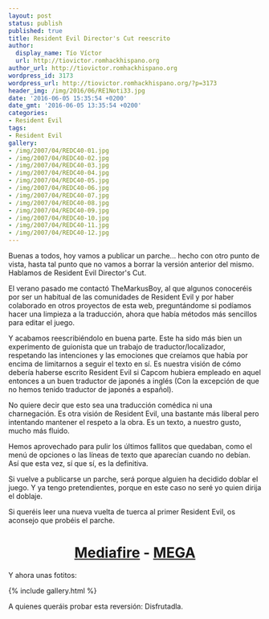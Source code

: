 ```yaml
---
layout: post
status: publish
published: true
title: Resident Evil Director's Cut reescrito
author:
  display_name: Tío Víctor
  url: http://tiovictor.romhackhispano.org
author_url: http://tiovictor.romhackhispano.org
wordpress_id: 3173
wordpress_url: http://tiovictor.romhackhispano.org/?p=3173
header_img: /img/2016/06/RE1Noti33.jpg
date: '2016-06-05 15:35:54 +0200'
date_gmt: '2016-06-05 13:35:54 +0200'
categories:
- Resident Evil
tags:
- Resident Evil
gallery:
- /img/2007/04/REDC40-01.jpg
- /img/2007/04/REDC40-02.jpg
- /img/2007/04/REDC40-03.jpg
- /img/2007/04/REDC40-04.jpg
- /img/2007/04/REDC40-05.jpg
- /img/2007/04/REDC40-06.jpg
- /img/2007/04/REDC40-07.jpg
- /img/2007/04/REDC40-08.jpg
- /img/2007/04/REDC40-09.jpg
- /img/2007/04/REDC40-10.jpg
- /img/2007/04/REDC40-11.jpg
- /img/2007/04/REDC40-12.jpg
---
```


Buenas a todos, hoy vamos a publicar un parche... hecho con otro punto de vista, hasta tal punto que no vamos
a borrar la versión anterior del mismo. Hablamos de Resident Evil Director's Cut.

El verano pasado me contactó TheMarkusBoy, al que algunos conoceréis por ser un habitual de las comunidades de
Resident Evil y por haber colaborado en otros proyectos de esta web, preguntándome si podíamos hacer una limpieza
a la traducción, ahora que había métodos más sencillos para editar el juego.

Y acabamos reescribiéndolo en buena parte. Este ha sido más bien un experimento de guionista que un trabajo de
traductor/localizador, respetando las intenciones y las emociones que creíamos que había por encima de limitarnos
a seguir el texto en sí. Es nuestra visión de cómo debería haberse escrito Resident Evil si Capcom hubiera empleado
en aquel entonces a un buen traductor de japonés a inglés (Con la excepción de que no hemos tenido traductor de
japonés a español).

<!--more-->

No quiere decir que esto sea una traducción comédica ni una charnegación. Es otra visión de Resident Evil,
una bastante más liberal pero intentando mantener el respeto a la obra. Es un texto, a nuestro gusto, mucho más fluido.

Hemos aprovechado para pulir los últimos fallitos que quedaban, como el menú de opciones o las líneas
de texto que aparecían cuando no debían. Así que esta vez, sí que sí, es la definitiva.

Si vuelve a publicarse un parche, será porque alguien ha decidido doblar el juego. Y ya tengo pretendientes,
porque en este caso no seré yo quien dirija el doblaje.

Si queréis leer una nueva vuelta de tuerca al primer Resident Evil, os aconsejo que probéis el parche.

<h1 style="text-align: center;"><strong><a href="http://www.mediafire.com/download/026swg0b4prpzw3/REDC-V40.7z">Mediafire</a> 
- <a href="https://mega.nz/#!URUDhIZQ!OOreSOXDSE9Vp6KI6iZ_vnRZyXm3wUdCDvJmUEMnuAE">MEGA</a></strong></h1>

Y ahora unas fotitos:

{% include gallery.html %}

A quienes queráis probar esta reversión: Disfrutadla.
